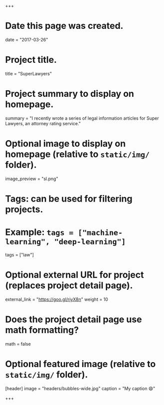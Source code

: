 +++
# Date this page was created.
date = "2017-03-26"

# Project title.
title = "SuperLawyers"

# Project summary to display on homepage.
summary = "I recently wrote a series of legal information articles for Super Lawyers, an attorney rating service."

# Optional image to display on homepage (relative to `static/img/` folder).
image_preview = "sl.png"
# Tags: can be used for filtering projects.
# Example: `tags = ["machine-learning", "deep-learning"]`
tags = ["law"]

# Optional external URL for project (replaces project detail page).
external_link = "https://goo.gl/rjyX8n"
weight = 10

# Does the project detail page use math formatting?
math = false

# Optional featured image (relative to `static/img/` folder).
[header]
image = "headers/bubbles-wide.jpg"
caption = "My caption :smile:"

+++
